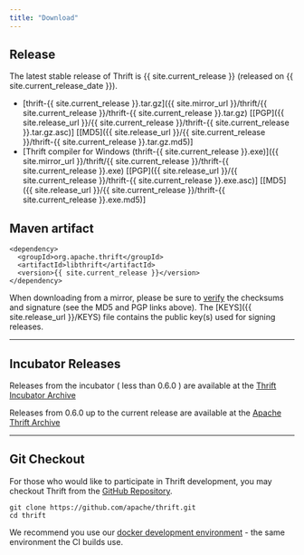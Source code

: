 ```yaml
---
title: "Download"
---
```


## Release
The latest stable release of Thrift is {{ site.current_release }} (released on {{ site.current_release_date }}).

* [thrift-{{ site.current_release }}.tar.gz]({{ site.mirror_url }}/thrift/{{ site.current_release }}/thrift-{{ site.current_release }}.tar.gz) \[[PGP]({{ site.release_url }}/{{ site.current_release }}/thrift-{{ site.current_release }}.tar.gz.asc)\]
\[[MD5]({{ site.release_url }}/{{ site.current_release }}/thrift-{{ site.current_release }}.tar.gz.md5)\]
* [Thrift compiler for Windows (thrift-{{ site.current_release }}.exe)]({{ site.mirror_url }}/thrift/{{ site.current_release }}/thrift-{{ site.current_release }}.exe) \[[PGP]({{ site.release_url }}/{{ site.current_release }}/thrift-{{ site.current_release }}.exe.asc)\] \[[MD5]({{ site.release_url }}/{{ site.current_release }}/thrift-{{ site.current_release }}.exe.md5)\]

## Maven artifact
<pre><code>&lt;dependency&gt;
  &lt;groupId&gt;org.apache.thrift&lt;/groupId&gt;
  &lt;artifactId&gt;libthrift&lt;/artifactId&gt;
  &lt;version&gt;{{ site.current_release }}&lt;/version&gt;
&lt;/dependency&gt;
</code></pre>

When downloading from a mirror, please be sure to [verify](http://www.apache.org/info/verification.html) the checksums and signature (see the MD5 and PGP links above). The [KEYS]({{ site.release_url }}/KEYS) file contains the public key(s) used for signing releases.

---

## Incubator Releases
Releases from the incubator ( less than 0.6.0 ) are available at the [Thrift Incubator Archive](http://archive.apache.org/dist/incubator/thrift)

Releases from 0.6.0 up to the current release are available at the [Apache Thrift Archive](http://archive.apache.org/dist/thrift)

---

## Git Checkout
For those who would like to participate in Thrift development, you may checkout Thrift from the [GitHub Repository](https://github.com/apache/thrift).
<pre><code>git clone https://github.com/apache/thrift.git
cd thrift
</code></pre>
We recommend you use our [docker development environment](https://github.com/apache/thrift/tree/master/build/docker) - the same environment the CI builds use.
